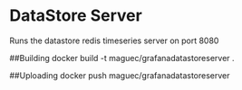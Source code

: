 # DataStore Server

Runs the datastore redis timeseries server on port 8080

##Building
docker build -t maguec/grafanadatastoreserver .

##Uploading
docker push maguec/grafanadatastoreserver

